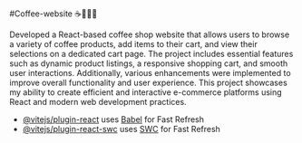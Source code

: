 #Coffee-website ☕🍪🍩🍫

Developed a React-based coffee shop website that allows users to browse a variety of coffee products, add items to their cart, and view their selections on a dedicated cart page. The project includes essential features such as dynamic product listings, a responsive shopping cart, and smooth user interactions. Additionally, various enhancements were implemented to improve overall functionality and user experience. This project showcases my ability to create efficient and interactive e-commerce platforms using React and modern web development practices.





- [@vitejs/plugin-react](https://github.com/vitejs/vite-plugin-react/blob/main/packages/plugin-react/README.md) uses [Babel](https://babeljs.io/) for Fast Refresh
- [@vitejs/plugin-react-swc](https://github.com/vitejs/vite-plugin-react-swc) uses [SWC](https://swc.rs/) for Fast Refresh
